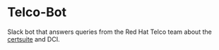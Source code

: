 # Telco-Bot

Slack bot that answers queries from the Red Hat Telco team about the [certsuite](https://github.com/redhat-best-practices-for-k8s/certsuite) and DCI.